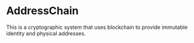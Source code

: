 # AddressChain

This is a cryptographic system that uses blockchain to provide immutable identity and physical addresses.